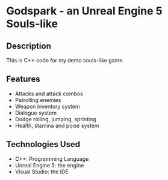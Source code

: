 # Godspark - an Unreal Engine 5 Souls-like
## Description
This is C++ code for my demo souls-like game.
## Features
* Attacks and attack combos
* Patrolling enemies
* Weapon inventory system
* Dialogue system
* Dodge rolling, jumping, sprinting
* Health, stamina and poise system
## Technologies Used
* C++: Programming Language
* Unreal Engine 5: the engine
* Visual Studio: the IDE

